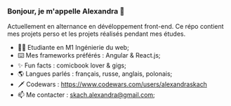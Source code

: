 ### Bonjour, je m'appelle Alexandra 👋

Actuellement en alternance en dévéloppement front-end. Ce répo contient mes projets perso et les projets réalisés pendant mes études.

- 👩‍🎓 Etudiante en M1 Ingénierie du web;
- ⌨️ Mes frameworks préférés : Angular & React.js;
- ✨ Fun facts : comicbook lover & gigs;
- 🌎 Langues parlés : français, russe, anglais, polonais;
- 🗡️ Codewars : https://www.codewars.com/users/alexandraskach
- 📫 Me contacter : skach.alexandra@gmail.com;
